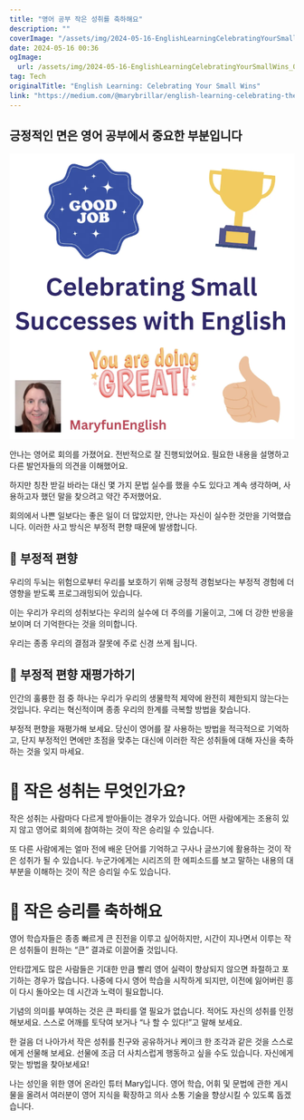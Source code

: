 ```yaml
---
title: "영어 공부 작은 성취를 축하해요"
description: ""
coverImage: "/assets/img/2024-05-16-EnglishLearningCelebratingYourSmallWins_0.png"
date: 2024-05-16 00:36
ogImage: 
  url: /assets/img/2024-05-16-EnglishLearningCelebratingYourSmallWins_0.png
tag: Tech
originalTitle: "English Learning: Celebrating Your Small Wins"
link: "https://medium.com/@marybrillar/english-learning-celebrating-the-small-triumphs-388b7aa1ad62"
---
```



## 긍정적인 면은 영어 공부에서 중요한 부분입니다

![image](/assets/img/2024-05-16-EnglishLearningCelebratingYourSmallWins_0.png)

안나는 영어로 회의를 가졌어요. 전반적으로 잘 진행되었어요. 필요한 내용을 설명하고 다른 발언자들의 의견을 이해했어요.

하지만 칭찬 받길 바라는 대신 몇 가지 문법 실수를 했을 수도 있다고 계속 생각하며, 사용하고자 했던 말을 찾으려고 약간 주저했어요. 



회의에서 나쁜 일보다는 좋은 일이 더 많았지만, 안나는 자신이 실수한 것만을 기억했습니다. 이러한 사고 방식은 부정적 편향 때문에 발생합니다.

## 🔹 부정적 편향

우리의 두뇌는 위험으로부터 우리를 보호하기 위해 긍정적 경험보다는 부정적 경험에 더 영향을 받도록 프로그래밍되어 있습니다.

이는 우리가 우리의 성취보다는 우리의 실수에 더 주의를 기울이고, 그에 더 강한 반응을 보이며 더 기억한다는 것을 의미합니다.



우리는 종종 우리의 결점과 잘못에 주로 신경 쓰게 됩니다.

## 🔹 부정적 편향 재평가하기

인간의 훌륭한 점 중 하나는 우리가 우리의 생물학적 제약에 완전히 제한되지 않는다는 것입니다. 우리는 혁신적이며 종종 우리의 한계를 극복할 방법을 찾습니다.

부정적 편향을 재평가해 보세요. 당신이 영어를 잘 사용하는 방법을 적극적으로 기억하고, 단지 부정적인 면에만 초점을 맞추는 대신에 이러한 작은 성취들에 대해 자신을 축하하는 것을 잊지 마세요.



# 🔹 작은 성취는 무엇인가요?

작은 성취는 사람마다 다르게 받아들이는 경우가 있습니다. 어떤 사람에게는 조용히 있지 않고 영어로 회의에 참여하는 것이 작은 승리일 수 있습니다.
 
또 다른 사람에게는 얼마 전에 배운 단어를 기억하고 구사나 글쓰기에 활용하는 것이 작은 성취가 될 수 있습니다. 누군가에게는 시리즈의 한 에피소드를 보고 말하는 내용의 대부분을 이해하는 것이 작은 승리일 수도 있습니다.

# 🔹 작은 승리를 축하해요



영어 학습자들은 종종 빠르게 큰 진전을 이루고 싶어하지만, 시간이 지나면서 이루는 작은 성취들이 원하는 “큰” 결과로 이끌어줄 것입니다.

안타깝게도 많은 사람들은 기대한 만큼 빨리 영어 실력이 향상되지 않으면 좌절하고 포기하는 경우가 많습니다. 나중에 다시 영어 학습을 시작하게 되지만, 이전에 잃어버린 흥이 다시 돌아오는 데 시간과 노력이 필요합니다.

기념의 의미를 부여하는 것은 큰 파티를 열 필요가 없습니다. 적어도 자신의 성취를 인정해보세요. 스스로 어깨를 토닥여 보거나 “나 할 수 있다!”고 말해 보세요.

한 걸음 더 나아가서 작은 성취를 친구와 공유하거나 케이크 한 조각과 같은 것을 스스로에게 선물해 보세요. 선물에 조금 더 사치스럽게 행동하고 싶을 수도 있습니다. 자신에게 맞는 방법을 찾아보세요!



나는 성인을 위한 영어 온라인 튜터 Mary입니다. 영어 학습, 어휘 및 문법에 관한 게시물을 올려서 여러분이 영어 지식을 확장하고 의사 소통 기술을 향상시킬 수 있도록 돕겠습니다.